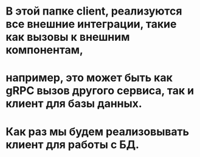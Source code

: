 # В этой папке client, реализуются все внешние интеграции, такие как вызовы к внешним компонентам, 
# например, это может быть как gRPC вызов другого сервиса, так и клиент для базы данных.
# Как раз мы будем реализовывать клиент для работы с БД.